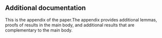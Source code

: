 ## Additional documentation

This is the appendix of the paper.The appendix provides additional lemmas, proofs of results in the main body, and additional
results that are complementary to the main body.
